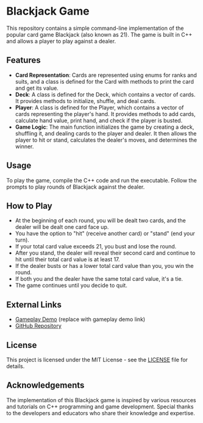# Blackjack Game

This repository contains a simple command-line implementation of the popular card game Blackjack (also known as 21). The game is built in C++ and allows a player to play against a dealer.

## Features

- **Card Representation**: Cards are represented using enums for ranks and suits, and a class is defined for the Card with methods to print the card and get its value.
- **Deck**: A class is defined for the Deck, which contains a vector of cards. It provides methods to initialize, shuffle, and deal cards.
- **Player**: A class is defined for the Player, which contains a vector of cards representing the player's hand. It provides methods to add cards, calculate hand value, print hand, and check if the player is busted.
- **Game Logic**: The main function initializes the game by creating a deck, shuffling it, and dealing cards to the player and dealer. It then allows the player to hit or stand, calculates the dealer's moves, and determines the winner.

## Usage

To play the game, compile the C++ code and run the executable. Follow the prompts to play rounds of Blackjack against the dealer.

## How to Play


- At the beginning of each round, you will be dealt two cards, and the dealer will be dealt one card face up.
- You have the option to "hit" (receive another card) or "stand" (end your turn).
- If your total card value exceeds 21, you bust and lose the round.
- After you stand, the dealer will reveal their second card and continue to hit until their total card value is at least 17.
- If the dealer busts or has a lower total card value than you, you win the round.
- If both you and the dealer have the same total card value, it's a tie.
- The game continues until you decide to quit.

## External Links

- [Gameplay Demo](#) (replace with gameplay demo link)
- [GitHub Repository](https://github.com/yourusername/repositoryname)

## License

This project is licensed under the MIT License - see the [LICENSE](LICENSE) file for details.

## Acknowledgements

The implementation of this Blackjack game is inspired by various resources and tutorials on C++ programming and game development. Special thanks to the developers and educators who share their knowledge and expertise.
